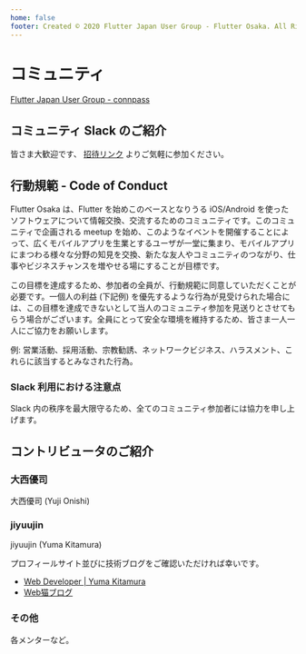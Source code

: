 ```yaml
---
home: false
footer: Created © 2020 Flutter Japan User Group - Flutter Osaka. All Rights Reserved.
---
```


# コミュニティ

[Flutter Japan User Group - connpass](https://flutter-jp.connpass.com/)

## コミュニティ Slack のご紹介

皆さま大歓迎です、 [招待リンク](https://join.slack.com/t/flutter-osaka/shared_invite/enQtODg3NTMxNTg4Njg5LTBhY2ZiMWFhOTI3NjZmN2IwZTc1MWY1Yzc3ODQ4NGRhYzQyNWM0NTg2NzY3OWEwNjk2MmMxMzQ4ZjFmNTZhNTI) よりご気軽に参加ください。

## 行動規範 - Code of Conduct

Flutter Osaka は、Flutter を始めこのベースとなりうる iOS/Android を使ったソフトウェアについて情報交換、交流するためのコミュニティです。このコミュニティで企画される meetup を始め、このようなイベントを開催することによって、広くモバイルアプリを生業とするユーザが一堂に集まり、モバイルアプリにまつわる様々な分野の知見を交換、新たな友人やコミュニティのつながり、仕事やビジネスチャンスを増やせる場にすることが目標です。

この目標を達成するため、参加者の全員が、行動規範に同意していただくことが必要です。一個人の利益 (下記例) を優先するような行為が見受けられた場合には、この目標を達成できないとして当人のコミュニティ参加を見送りとさせてもらう場合がございます。全員にとって安全な環境を維持するため、皆さま一人一人にご協力をお願いします。

例: 営業活動、採用活動、宗教勧誘、ネットワークビジネス、ハラスメント、これらに該当するとみなされた行為。

### Slack 利用における注意点

Slack 内の秩序を最大限守るため、全てのコミュニティ参加者には協力を申し上げます。

## コントリビュータのご紹介

### 大西優司

大西優司 (Yuji Onishi)

<Profile image="https://pbs.twimg.com/profile_images/1057295751821160448/OZCsixgP_400x400.jpg" name="大西優司 (Yuji Onishi)" description="学習塾運営会社役員やプログラマー、技術研修講師をやっております。" />

### jiyuujin

jiyuujin (Yuma Kitamura)

<Profile image="https://pbs.twimg.com/profile_images/1154037739035119620/IX0vq03C_400x400.jpg" name="jiyuujin (Yuma Kitamura)" description="Web の改善を進めている Web デベロッパです。" />

プロフィールサイト並びに技術ブログをご確認いただければ幸いです。

- [Web Developer | Yuma Kitamura](https://yuma-kitamura.nekohack.me)
- [Web猫ブログ](https://webneko.dev)

### その他

各メンターなど。
